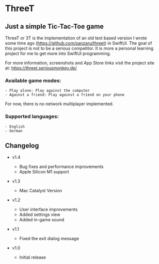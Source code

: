 #  ThreeT

## Just a simple Tic-Tac-Toe game

ThreeT or 3T is the implementation of  an old text based version I wrote some time ago (https://github.com/sanzaru/threet) in SwiftUI.
The goal of this project is not to be a serious competitor. It is more a personal learning project for me to get more into SwiftUI programming.

For more information, screenshots and App Store links visit the project site at: https://threet.seriousmonkey.de/

### Available game modes:

    - Play alone: Play against the computer
    - Against a friend: Play against a friend on your phone

For now, there is no network multiplayer implemented. 

### Supported languages:

    - English
    - German


## Changelog

* v1.4
    - Bug fixes and performance improvements 
    - Apple Silicon M1 support

* v1.3
    - Mac Catalyst Version

* v1.2
    * User interface improvements
    * Added settings view
    * Added in-game sound
    
* v1.1
    * Fixed the exit dialog message
    
* v1.0
    * Initial release
